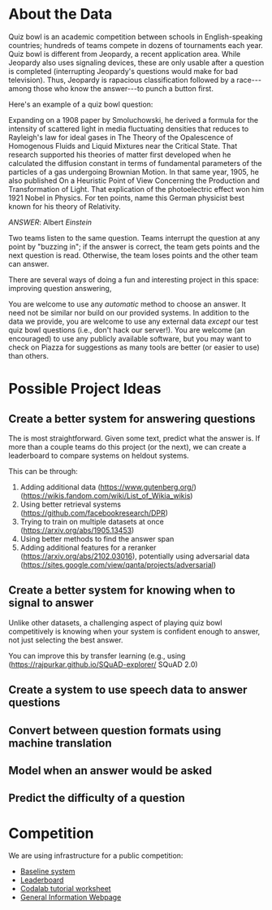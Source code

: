 
About the Data
==============

Quiz bowl is an academic competition between schools in
English-speaking countries; hundreds of teams compete in dozens of
tournaments each year. Quiz bowl is different from Jeopardy, a recent
application area.  While Jeopardy also uses signaling devices, these
are only usable after a question is completed (interrupting Jeopardy's
questions would make for bad television).  Thus, Jeopardy is rapacious
classification followed by a race---among those who know the
answer---to punch a button first.

Here's an example of a quiz bowl question:

Expanding on a 1908 paper by Smoluchowski, he derived a formula for
the intensity of scattered light in media fluctuating densities that
reduces to Rayleigh's law for ideal gases in The Theory of the
Opalescence of Homogenous Fluids and Liquid Mixtures near the Critical
State.  That research supported his theories of matter first developed
when he calculated the diffusion constant in terms of fundamental
parameters of the particles of a gas undergoing Brownian Motion.  In
that same year, 1905, he also published On a Heuristic Point of View
Concerning the Production and Transformation of Light.  That
explication of the photoelectric effect won him 1921 Nobel in Physics.
For ten points, name this German physicist best known for his theory
of Relativity.

*ANSWER*: Albert _Einstein_

Two teams listen to the same question. Teams interrupt the question at
any point by "buzzing in"; if the answer is correct, the team gets
points and the next question is read.  Otherwise, the team loses
points and the other team can answer.

There are several ways of doing a fun and interesting project in this space: improving question answering, 

You are welcome to use any *automatic* method to choose an answer.  It
need not be similar nor build on our provided systems.  In addition to
the data we provide, you are welcome to use any external data *except*
our test quiz bowl questions (i.e., don't hack our server!).  You are
welcome (an encouraged) to use any publicly available software, but
you may want to check on Piazza for suggestions as many tools are
better (or easier to use) than others.

Possible Project Ideas
============================

Create a better system for answering questions
----------------------------------------------
The is most straightforward.  Given some text, predict what the answer is.  If more than a couple teams do this project (or the next), we can create a leaderboard to compare systems on heldout systems.

This can be through:
1. Adding additional data (https://www.gutenberg.org/) (https://wikis.fandom.com/wiki/List_of_Wikia_wikis)
2. Using better retrieval systems (https://github.com/facebookresearch/DPR)
3. Trying to train on multiple datasets at once (https://arxiv.org/abs/1905.13453)
4. Using better methods to find the answer span 
5. Adding additional features for a reranker (https://arxiv.org/abs/2102.03016), potentially using adversarial data (https://sites.google.com/view/qanta/projects/adversarial)

Create a better system for knowing when to signal to answer
-----------------------------------------------------------

Unlike other datasets, a challenging aspect of playing quiz bowl competitively is knowing when your system is confident enough to answer, not just selecting the best answer.

You can improve this by transfer learning (e.g., using (https://rajpurkar.github.io/SQuAD-explorer/ SQuAD 2.0) 

Create a system to use speech data to answer questions
------------------------------------------------------

Convert between question formats using machine translation
----------------------------------------------------------

Model when an answer would be asked
-----------------------------------

Predict the difficulty of a question
------------------------------------



Competition
==================
We are using infrastructure for a public competition:
* [Baseline system](https://github.com/Pinafore/qanta-codalab)
* [Leaderboard](https://pinafore.github.io/qanta-leaderboard/)
* [Codalab tutorial worksheet](https://worksheets.codalab.org/worksheets/0x26df3339cf734a9cace34abc800defd2/)
* [General Information Webpage](http://qanta.org)

